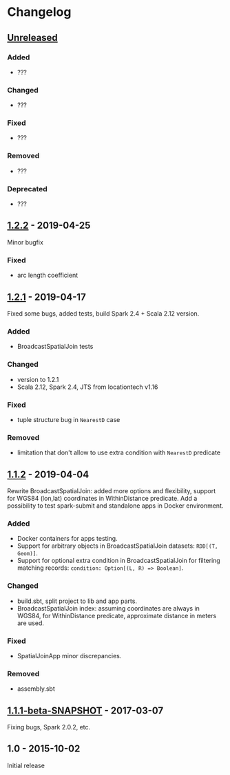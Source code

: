 # Changelog

## [Unreleased]

### Added
- ???

### Changed
- ???

### Fixed
- ???

### Removed
- ???

### Deprecated
- ???

## [1.2.2] - 2019-04-25
Minor bugfix

### Fixed
- arc length coefficient

## [1.2.1] - 2019-04-17
Fixed some bugs, added tests, build Spark 2.4 + Scala 2.12 version.

### Added
- BroadcastSpatialJoin tests

### Changed
- version to 1.2.1
- Scala 2.12, Spark 2.4, JTS from locationtech v1.16

### Fixed
- tuple structure bug in `NearestD` case

### Removed
- limitation that don't allow to use extra condition with `NearestD` predicate

## [1.1.2] - 2019-04-04
Rewrite BroadcastSpatialJoin: added more options and flexibility, support for WGS84 (lon,lat)
coordinates in WithinDistance predicate.
Add a possibility to test spark-submit and standalone apps in Docker environment.

### Added
- Docker containers for apps testing.
- Support for arbitrary objects in BroadcastSpatialJoin datasets: `RDD[(T, Geom)]`.
- Support for optional extra condition in BroadcastSpatialJoin for filtering matching records: 
`condition: Option[(L, R) => Boolean]`.

### Changed
- build.sbt, split project to lib and app parts.
- BroadcastSpatialJoin index: assuming coordinates are always in WGS84, for WithinDistance
predicate, approximate distance in meters are used.

### Fixed
- SpatialJoinApp minor discrepancies.

### Removed
- assembly.sbt

## [1.1.1-beta-SNAPSHOT] - 2017-03-07
Fixing bugs, Spark 2.0.2, etc.

## 1.0 - 2015-10-02
Initial release

[Unreleased]: https://github.com/vasnake/SpatialSpark/compare/v1.2.2...vasnake:broadcast-spatial-join
[1.2.2]: https://github.com/vasnake/SpatialSpark/compare/v1.2.1...v1.2.2
[1.2.1]: https://github.com/vasnake/SpatialSpark/compare/v1.1.2...v1.2.1
[1.1.2]: https://github.com/vasnake/SpatialSpark/compare/f9f726df75fe8e6113692b923a5cc6751112a982...v1.1.2
[1.1.1-beta-SNAPSHOT]: https://github.com/vasnake/SpatialSpark/compare/1.0...f9f726df75fe8e6113692b923a5cc6751112a982
